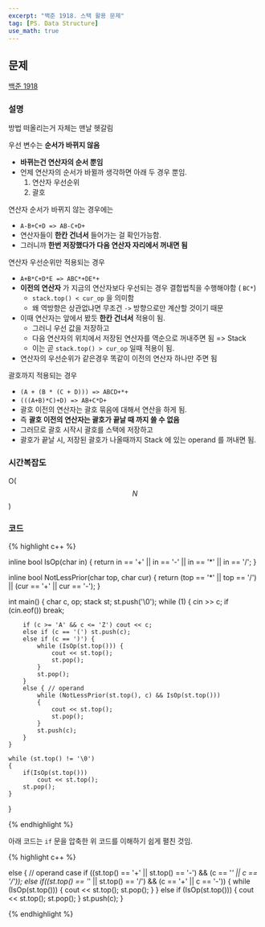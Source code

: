 ```yaml
---
excerpt: "백준 1918. 스택 활용 문제"
tag: [PS. Data Structure]
use_math: true
---
```


## 문제

[백준 1918](https://www.acmicpc.net/problem/1918)


### 설명

방법 떠올리는거 자체는 맨날 헷갈림

우선 변수는 __순서가 바뀌지 않음__
+ __바뀌는건 연산자의 순서 뿐임__
+ 언제 연산자의 순서가 바뀔까 생각하면 아래 두 경우 뿐임.
  1. 연산자 우선순위
  2. 괄호

연산자 순서가 바뀌지 않는 경우에는
+ ```A-B+C+D => AB-C+D+```
+ 연산자들이 __한칸 건너서__ 들어가는 걸 확인가능함.
+ 그러니까 __한번 저장했다가 다음 연산자 자리에서 꺼내면 됨__

연산자 우선순위만 적용되는 경우
+ ```A+B*C+D*E => ABC*+DE*+ ``` 
+ __이전의 연산자__ 가 지금의 연산자보다 우선되는 경우 결합법칙을 수행해야함 ( ```BC*```)
  + ```stack.top() < cur_op``` 을 의미함
  + 왜 역방향은 상관없냐면 무조건 ```->``` 방향으로만 계산할 것이기 때문
+ 이때 연산자는 앞에서 봤듯 __한칸 건너서__ 적용이 됨.
  + 그러니 우선 값을 저장하고
  + 다음 연산자의 위치에서 저장된 연산자를 역순으로 꺼내주면 됨 => Stack
  + 이는 곧 ```stack.top() > cur_op``` 일때 적용이 됨.
+ 연산자의 우선순위가 같은경우 똑같이 이전의 연산자 하나만 주면 됨

괄호까지 적용되는 경우
+ ```(A + (B * (C + D))) => ABCD+*+```
+ ```(((A+B)*C)+D) => AB+C*D+```
+ 괄호 이전의 연산자는 괄호 묶음에 대해서 연산을 하게 됨.
+ 즉 __괄호 이전의 연산자는 괄호가 끝날 때 까지 쓸 수 없음__
+ 그러므로 괄호 시작시 괄호를 스택에 저장하고
+ 괄호가 끝날 시, 저장된 괄호가 나올때까지 Stack 에 있는 operand 를 꺼내면 됨.


### 시간복잡도

O($$N$$)


### 코드

{% highlight c++ %}

inline bool IsOp(char in)
{
	return in == '+' || in == '-' || in == '*' || in == '/';
}

inline bool NotLessPrior(char top, char cur)
{
	return (top == '*' || top == '/') || (cur == '+' || cur == '-');
}

int main()
{
	char c, op; 
	stack<char> st; st.push('\0');
	while (1)
	{
		cin >> c;
		if (cin.eof()) break;

		if (c >= 'A' && c <= 'Z') cout << c;
		else if (c == '(') st.push(c);
		else if (c == ')') {
			while (IsOp(st.top())) {
				cout << st.top();
				st.pop();
			}
			st.pop();
		}
		else { // operand
			while (NotLessPrior(st.top(), c) && IsOp(st.top()))
			{
				cout << st.top();
				st.pop();
			}
			st.push(c);		
		}
	}
	
	while (st.top() != '\0')
	{
		if(IsOp(st.top()))
			cout << st.top();
		st.pop();
	}
}

{% endhighlight %}


아래 코드는 ```if``` 문을 압축한 위 코드를 이해하기 쉽게 펼친 것임.


{% highlight c++ %}

else {   // operand case
	if ((st.top() == '+' || st.top() == '-') && (c == '*' || c == '/'));
	else if((st.top() == '*' || st.top() == '/') && (c == '+' || c == '-'))
	{
		while (IsOp(st.top()))
		{
			cout << st.top();
			st.pop();
		}
	}
	else if (IsOp(st.top()))
	{
		cout << st.top();
		st.pop();
	}
	st.push(c);
}

{% endhighlight %}			

